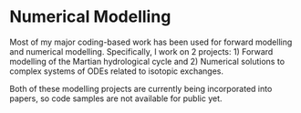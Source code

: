 # Numerical Modelling

Most of my major coding-based work has been used for forward modelling and numerical modelling. 
Specifically, I work on 2 projects: 1) Forward modelling of the Martian hydrological cycle and 2) Numerical solutions to complex systems of ODEs related to isotopic exchanges. 

Both of these modelling projects are currently being incorporated into papers, so code samples are not available for public yet.  

